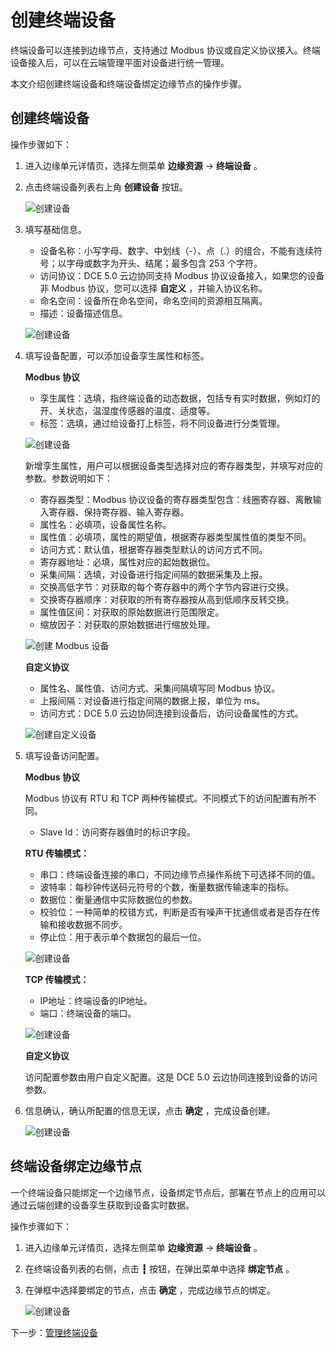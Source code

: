# 创建终端设备

终端设备可以连接到边缘节点，支持通过 Modbus 协议或自定义协议接入。终端设备接入后，可以在云端管理平面对设备进行统一管理。

本文介绍创建终端设备和终端设备绑定边缘节点的操作步骤。

## 创建终端设备

操作步骤如下：

1. 进入边缘单元详情页，选择左侧菜单 __边缘资源__ -> __终端设备__ 。

2. 点击终端设备列表右上角 __创建设备__ 按钮。

    ![创建设备](https://docs.daocloud.io/daocloud-docs-images/docs/zh/docs/kant/images/create-device-01.png)

3. 填写基础信息。

    - 设备名称：小写字母、数字、中划线（-）、点（.）的组合，不能有连续符号；以字母或数字为开头、结尾；最多包含 253 个字符。
    - 访问协议：DCE 5.0 云边协同支持 Modbus 协议设备接入，如果您的设备非 Modbus 协议，您可以选择 __自定义__ ，并输入协议名称。
    - 命名空间：设备所在命名空间，命名空间的资源相互隔离。
    - 描述：设备描述信息。

    ![创建设备](../../images/create-device-10.png)

4. 填写设备配置，可以添加设备孪生属性和标签。

    **Modbus 协议**

    - 孪生属性：选填，指终端设备的动态数据，包括专有实时数据，例如灯的开、关状态，温湿度传感器的温度、适度等。
    - 标签：选填，通过给设备打上标签，将不同设备进行分类管理。

    ![创建设备](https://docs.daocloud.io/daocloud-docs-images/docs/zh/docs/kant/images/create-device-03.png)

    新增孪生属性，用户可以根据设备类型选择对应的寄存器类型，并填写对应的参数。参数说明如下：

    - 寄存器类型：Modbus 协议设备的寄存器类型包含：线圈寄存器、离散输入寄存器、保持寄存器、输入寄存器。
    - 属性名：必填项，设备属性名称。
    - 属性值：必填项，属性的期望值，根据寄存器类型属性值的类型不同。
    - 访问方式：默认值，根据寄存器类型默认的访问方式不同。
    - 寄存器地址：必填，属性对应的起始数据位。
    - 采集间隔：选填，对设备进行指定间隔的数据采集及上报。
    - 交换高低字节：对获取的每个寄存器中的两个字节内容进行交换。
    - 交换寄存器顺序：对获取的所有寄存器按从高到低顺序反转交换。
    - 属性值区间：对获取的原始数据进行范围限定。
    - 缩放因子：对获取的原始数据进行缩放处理。

    ![创建 Modbus 设备](https://docs.daocloud.io/daocloud-docs-images/docs/zh/docs/kant/images/create-device-04.png)

    **自定义协议**

    - 属性名、属性值、访问方式、采集间隔填写同 Modbus 协议。
    - 上报间隔：对设备进行指定间隔的数据上报，单位为 ms。
    - 访问方式：DCE 5.0 云边协同连接到设备后，访问设备属性的方式。

    ![创建自定义设备](../../images/create-device-11.png)

5. 填写设备访问配置。

    **Modbus 协议**

    Modbus 协议有 RTU 和 TCP 两种传输模式。不同模式下的访问配置有所不同。

    - Slave Id：访问寄存器值时的标识字段。

    **RTU 传输模式：**

    - 串口：终端设备连接的串口，不同边缘节点操作系统下可选择不同的值。
    - 波特率：每秒钟传送码元符号的个数，衡量数据传输速率的指标。
    - 数据位：衡量通信中实际数据位的参数。
    - 校验位：一种简单的校错方式，判断是否有噪声干扰通信或者是否存在传输和接收数据不同步。
    - 停止位：用于表示单个数据包的最后一位。

    ![创建设备](https://docs.daocloud.io/daocloud-docs-images/docs/zh/docs/kant/images/create-device-05.png)

    **TCP 传输模式：**

    - IP地址：终端设备的IP地址。
    - 端口：终端设备的端口。

    ![创建设备](https://docs.daocloud.io/daocloud-docs-images/docs/zh/docs/kant/images/create-device-06.png)

    **自定义协议**

    访问配置参数由用户自定义配置。这是 DCE 5.0 云边协同连接到设备的访问参数。

6. 信息确认，确认所配置的信息无误，点击 __确定__ ，完成设备创建。

    ![创建设备](https://docs.daocloud.io/daocloud-docs-images/docs/zh/docs/kant/images/create-device-07.png)

## 终端设备绑定边缘节点

一个终端设备只能绑定一个边缘节点，设备绑定节点后，部署在节点上的应用可以通过云端创建的设备孪生获取到设备实时数据。

操作步骤如下：

1. 进入边缘单元详情页，选择左侧菜单 __边缘资源__ -> __终端设备__ 。

2. 在终端设备列表的右侧，点击 __┇__ 按钮，在弹出菜单中选择 __绑定节点__ 。

3. 在弹框中选择要绑定的节点，点击 __确定__ ，完成边缘节点的绑定。

    ![创建设备](https://docs.daocloud.io/daocloud-docs-images/docs/zh/docs/kant/images/create-device-08.png)

下一步：[管理终端设备](manage-device.md)
